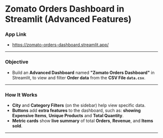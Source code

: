 # Zomato Orders Dashboard in Streamlit (Advanced Features)
### App Link
- https://zomato-orders-dashboard.streamlit.app/
---
### Objective
- Build an **Advanced Dashboard** named **"Zomato Orders Dashboard"** in Streamlit, to view and filter **Order data** from the **CSV File `data.csv`**.
---
### How It Works
* **City** and **Category Filters** (on the sidebar) help view specific data.
* **Buttons** add **extra features** to the dashboard, such as: **showing Expensive Items**, **Unique Products** and **Total Quantity**.
* **Metric cards** show **live summary** of total **Orders**, **Revenue**, and **Items sold**.
---
